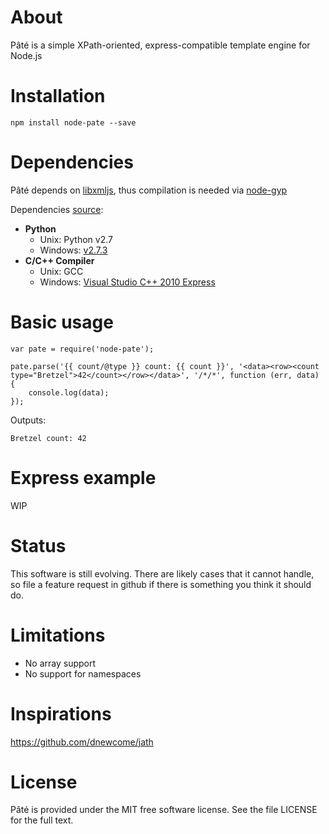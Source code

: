# About

Pâté is a simple XPath-oriented, express-compatible template engine for Node.js

# Installation

    npm install node-pate --save

# Dependencies

Pâté depends on [libxmljs](https://github.com/polotek/libxmljs), thus compilation is needed via [node-gyp](https://github.com/TooTallNate/node-gyp)

Dependencies [source](https://github.com/TooTallNate/node-gyp#installation):
- **Python**
    - Unix: Python v2.7
    - Windows: [v2.7.3](http://www.python.org/download/releases/2.7.3#download)
- **C/C++ Compiler**
    - Unix: GCC
    - Windows: [Visual Studio C++ 2010 Express](http://go.microsoft.com/?linkid=9709949)

# Basic usage

    var pate = require('node-pate');

	pate.parse('{{ count/@type }} count: {{ count }}', '<data><row><count type="Bretzel">42</count></row></data>', '/*/*', function (err, data) {
		console.log(data);
	});

Outputs:

	Bretzel count: 42

# Express example

WIP

# Status

This software is still evolving. There are likely cases that it cannot handle, so file a feature request in github if there is something you think it should do.

# Limitations

- No array support
- No support for namespaces

# Inspirations

https://github.com/dnewcome/jath

# License

Pâté is provided under the MIT free software license. See the file LICENSE for the full text.